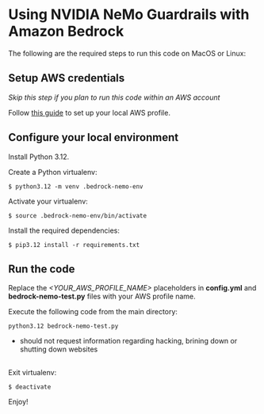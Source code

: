 # Using NVIDIA NeMo Guardrails with Amazon Bedrock

The following are the required steps to run this code on MacOS or Linux:

## Setup AWS credentials
*Skip this step if you plan to run this code within an AWS account*

Follow [this guide](https://docs.aws.amazon.com/cli/latest/userguide/cli-chap-getting-started.html) to set up your local AWS profile.

## Configure your local environment
Install Python 3.12.

Create a Python virtualenv:
```
$ python3.12 -m venv .bedrock-nemo-env
```

Activate your virtualenv:
```
$ source .bedrock-nemo-env/bin/activate
```

Install the required dependencies:
```
$ pip3.12 install -r requirements.txt
```
## Run the code
Replace the *<YOUR_AWS_PROFILE_NAME>* placeholders in **config.yml** and **bedrock-nemo-test.py** files with your AWS profile name.

Execute the following code from the main directory:
```
python3.12 bedrock-nemo-test.py
```
- should not request information regarding hacking, brining down or shutting down websites
## 

Exit virtualenv:
```
$ deactivate
```

Enjoy!